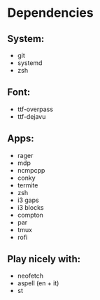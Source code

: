 # Dependencies

## System:

 - git
 - systemd
 - zsh

## Font:

- ttf-overpass
- ttf-dejavu


## Apps:

 - rager
 - mdp
 - ncmpcpp
 - conky
 - termite
 - zsh
 - i3 gaps
 - i3 blocks
 - compton
 - par
 - tmux
 - rofi


## Play nicely with:

 - neofetch
 - aspell (en + it)
 - st
